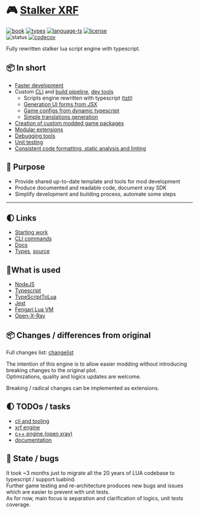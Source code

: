 # 🎮 [Stalker XRF](README.md)

[![book](https://img.shields.io/badge/docs-book-blue.svg?style=flat)](https://xray-forge.github.io/stalker-xrf-book)
[![types](https://img.shields.io/badge/docs-types-blue.svg?style=flat)](https://xray-forge.github.io/xray-16-types/index.html)
[![language-ts](https://img.shields.io/badge/language-typescript-blue.svg?style=flat)](https://github.com/xray-forge/stalker-xrf-engine/search?l=typescript)
[![license](https://img.shields.io/badge/license-MIT-blue.svg?style=flat)](https://github.com/Neloreck/dreamstate/blob/master/LICENSE)
<br/>
![status](https://github.com/xray-forge/stalker-xrf-engine/actions/workflows/build_and_test.yml/badge.svg)
[![codecov](https://codecov.io/gh/xray-forge/stalker-xrf-engine/graph/badge.svg?token=4D1ZLNG8YJ)](https://codecov.io/gh/xray-forge/stalker-xrf-engine)

<p>
Fully rewritten stalker lua script engine with typescript. <br/>
</p>

## 📦 In short

- [Faster development](https://xray-forge.github.io/stalker-xrf-book/xrf/developing/developing.html)
- Custom [CLI](https://xray-forge.github.io/stalker-xrf-book/xrf/cli/cli.html) and [build pipeline](https://xray-forge.github.io/stalker-xrf-book/xrf/building/building.html), [dev tools](https://github.com/xray-forge/stalker-xrf-tools)
  - Scripts engine rewritten with typescript ([tstl](https://typescripttolua.github.io/docs/getting-started))
  - [Generation UI forms from JSX](https://xray-forge.github.io/stalker-xrf-book/xrf/building/building_forms.html)
  - [Game configs from dynamic typescript](https://xray-forge.github.io/stalker-xrf-book/xrf/building/building_configs.html)
  - [Simple translations generation](https://xray-forge.github.io/stalker-xrf-book/xrf/building/building_translations.html)
- [Creation of custom modded game packages](https://xray-forge.github.io/stalker-xrf-book/xrf/packaging.html)
- [Modular extensions](https://xray-forge.github.io/stalker-xrf-book/extensions/extensions.html)
- [Debugging tools](https://xray-forge.github.io/stalker-xrf-book/xrf/debugging.html)
- [Unit testing](https://xray-forge.github.io/stalker-xrf-book/xrf/testing.html)
- [Consistent code formatting, static analysis and linting](https://xray-forge.github.io/stalker-xrf-book/xrf/formatting_and_linting.html)

## 📍 Purpose

- Provide shared up-to-date template and tools for mod development
- Produce documented and readable code, document xray SDK
- Simplify development and building process, automate some steps

---

## 🌓 Links

- [Starting work](https://xray-forge.github.io/stalker-xrf-book/xrf/installation.html)
- [CLI commands](https://xray-forge.github.io/stalker-xrf-book/xrf/cli/commands.html)
- [Docs](https://xray-forge.github.io/stalker-xrf-book/general/general.html)
- [Types](https://xray-forge.github.io/xray-16-types/modules.html), [source](https://github.com/xray-forge/xray-16-types)

## 📌What is used

- [NodeJS](https://nodejs.org/en/)
- [Typescript](https://www.typescriptlang.org/)
- [TypeScriptToLua](https://typescripttolua.github.io/docs/getting-started)
- [Jest](https://jestjs.io/)
- [Fengari Lua VM](https://github.com/fengari-lua/fengari)
- [Open-X-Ray](https://github.com/OpenXRay/xray-16)

## 📦 Changes / differences from original

Full changes list: [changelist](https://xray-forge.github.io/stalker-xrf-book/changes/changes.html)

The intention of this engine is to allow easier modding without introducing breaking changes to the original plot. <br/>
Optimizations, quality and logics updates are welcome.

Breaking / radical changes can be implemented as extensions.

## 🌓 TODOs / tasks

- [cli and tooling](https://github.com/orgs/xray-forge/projects/3)
- [xrf engine](https://github.com/orgs/xray-forge/projects/4)
- [c++ engine (open xray)](https://github.com/orgs/xray-forge/projects/6)
- [documentation](https://github.com/orgs/xray-forge/projects/5)

## 🧰 State / bugs

It took ~3 months just to migrate all the 20 years of LUA codebase to typescript / support luabind. <br/>
Further game testing and re-architecture produces new bugs and issues which are easier to prevent with unit tests. <br/>
As for now, main focus is separation and clarification of logics, unit tests coverage.
